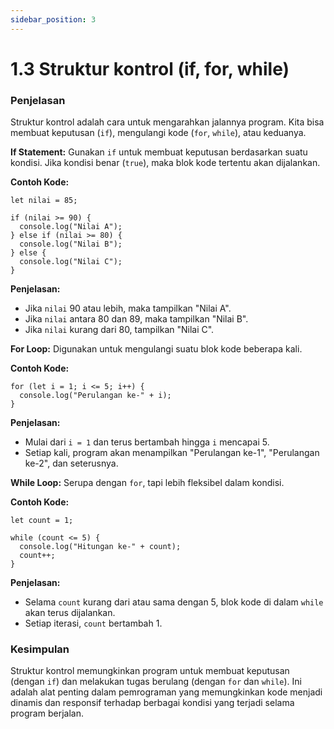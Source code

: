 ```yaml
---
sidebar_position: 3
---
```


# 1.3 Struktur kontrol (if, for, while)

### Penjelasan
Struktur kontrol adalah cara untuk mengarahkan jalannya program. Kita bisa membuat keputusan (`if`), mengulangi kode (`for`, `while`), atau keduanya.

**If Statement:** Gunakan `if` untuk membuat keputusan berdasarkan suatu kondisi. Jika kondisi benar (`true`), maka blok kode tertentu akan dijalankan.

**Contoh Kode:**

```
let nilai = 85;

if (nilai >= 90) {
  console.log("Nilai A");
} else if (nilai >= 80) {
  console.log("Nilai B");
} else {
  console.log("Nilai C");
}
```

**Penjelasan:**

-   Jika `nilai` 90 atau lebih, maka tampilkan "Nilai A".
-   Jika `nilai` antara 80 dan 89, maka tampilkan "Nilai B".
-   Jika `nilai` kurang dari 80, tampilkan "Nilai C".

**For Loop:** Digunakan untuk mengulangi suatu blok kode beberapa kali.

**Contoh Kode:**

```
for (let i = 1; i <= 5; i++) {
  console.log("Perulangan ke-" + i);
}
```

**Penjelasan:**

-   Mulai dari `i = 1` dan terus bertambah hingga `i` mencapai 5.
-   Setiap kali, program akan menampilkan "Perulangan ke-1", "Perulangan ke-2", dan seterusnya.

**While Loop:** Serupa dengan `for`, tapi lebih fleksibel dalam kondisi.

**Contoh Kode:**

```
let count = 1;

while (count <= 5) {
  console.log("Hitungan ke-" + count);
  count++;
}
```

**Penjelasan:**

-   Selama `count` kurang dari atau sama dengan 5, blok kode di dalam `while` akan terus dijalankan.
-   Setiap iterasi, `count` bertambah 1.

### Kesimpulan
Struktur kontrol memungkinkan program untuk membuat keputusan (dengan `if`) dan melakukan tugas berulang (dengan `for` dan `while`). Ini adalah alat penting dalam pemrograman yang memungkinkan kode menjadi dinamis dan responsif terhadap berbagai kondisi yang terjadi selama program berjalan.